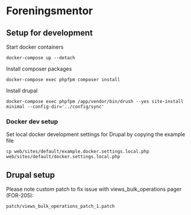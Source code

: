 # Foreningsmentor

## Setup for development

Start docker containers
```
docker-compose up --detach
```

Install composer packages
```
docker-compose exec phpfpm composer install
```

Install drupal
```
docker-compose exec phpfpm /app/vendor/bin/drush --yes site-install minimal --config-dir='../config/sync'
```

### Docker dev setup
Set local docker development settings for Drupal by copying the example file
```
cp web/sites/default/example.docker.settings.local.php web/sites/default/docker.settings.local.php
```

## Drupal setup
Please note custom patch to fix issue with views_bulk_operations pager (FOR-205):
```
patch/views_bulk_operations_patch_1.patch
```
